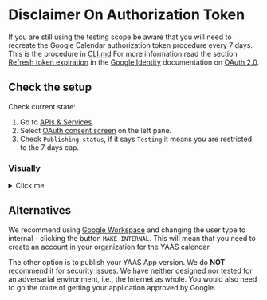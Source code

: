 # Disclaimer On Authorization Token

If you are still using the testing scope be aware that you will need to recreate the Google Calendar authorization token procedure every 7 days.
This is the procedure in [CLI.md](./code/cli/CLI.md)
For more information read the section [Refresh token expiration](https://developers.google.com/identity/protocols/oauth2#expiration) in the [Google Identity](https://developers.google.com/identity) documentation on [OAuth 2.0](https://developers.google.com/identity/protocols/oauth2).

## Check the setup

Check current state:

1. Go to [APIs & Services](https://console.cloud.google.com/apis/dashboard).
1. Select [OAuth consent screen](https://console.cloud.google.com/apis/credentials/consent) on the left pane.
1. Check ``Publishing status``, if it says ``Testing`` it means you are restricted to the 7 days cap.

### Visually
<details>
<summary>Click me</summary>

![Application API state](./doc/apis/oauth/6-oauth-app-type.png)

</details>

## Alternatives

We recommend using [Google Workspace](https://workspace.google.com/) and changing the user type to internal - clicking the button ``MAKE INTERNAL``.
This will mean that you need to create an account in your organization for the YAAS calendar.

The other option is to publish your YAAS App version. We do **NOT** recommend it for security issues.
We have neither designed nor tested for an adversarial environment, i.e., the Internet as whole.
You would also need to go the route of getting your application approved by Google.
